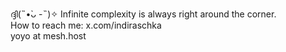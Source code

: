 ദ്ദി(˵•̀ᴗ -˵)✧ Infinite complexity is always right around the corner.    
How to reach me: 
x.com/indiraschka   
yoyo at mesh.host   
<!--
**exanova-y/exanova-y** is a ✨ _special_ ✨ repository because its `README.md` (this file) appears on your GitHub profile.

Here are some ideas to get you started:

- 🔭 I’m currently working on ...
- 🌱 I’m currently learning ...
- 👯 I’m looking to collaborate on ...
- 🤔 I’m looking for help with ...
- 💬 Ask me about ...
- 📫 How to reach me: ...
- 😄 Pronouns: ...
- ⚡ Fun fact: ...
-->
